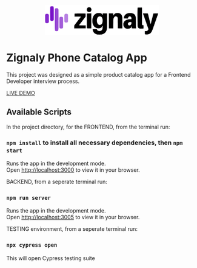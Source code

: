 <br />
<div align="center">
    <img  src="./public/assets/readme.png" alt="Logo" width="300" height="80">
  </a>
  </div>

# Zignaly Phone Catalog App

This project was designed as a simple product catalog app for a Frontend Developer interview process.

<a href="https://zignaly-phone-catalog.herokuapp.com/">LIVE DEMO</a>

## Available Scripts

In the project directory, for the FRONTEND, from the terminal run:

### `npm install` to install all necessary dependencies, then `npm start`

Runs the app in the development mode.\
Open [http://localhost:3000](http://localhost:3000) to view it in your browser.

BACKEND, from a seperate terminal run:

### `npm run server`

Runs the app in the development mode.\
Open [http://localhost:3005](http://localhost:3005) to view it in your browser.

TESTING environment, from a seperate terminal run:

### `npx cypress open`

This will open Cypress testing suite
